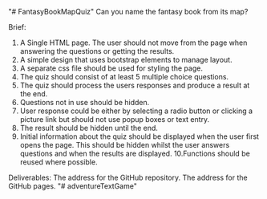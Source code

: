 "# FantasyBookMapQuiz" 
Can you name the fantasy book from its map?

Brief:
1. A Single HTML page. The user should not move from the page when answering
the questions or getting the results.
2. A simple design that uses bootstrap elements to manage layout.
3. A separate css file should be used for styling the page.
4. The quiz should consist of at least 5 multiple choice questions.
5. The quiz should process the users responses and produce a result at the end.
6. Questions not in use should be hidden.
7. User response could be either by selecting a radio button or clicking a picture link
but should not use popup boxes or text entry.
8. The result should be hidden until the end.
9. Initial information about the quiz should be displayed when the user first opens
the page. This should be hidden whilst the user answers questions and when the
results are displayed.
10.Functions should be reused where possible.

Deliverables:
The address for the GitHub repository.
The address for the GitHub pages.
"# adventureTextGame" 
